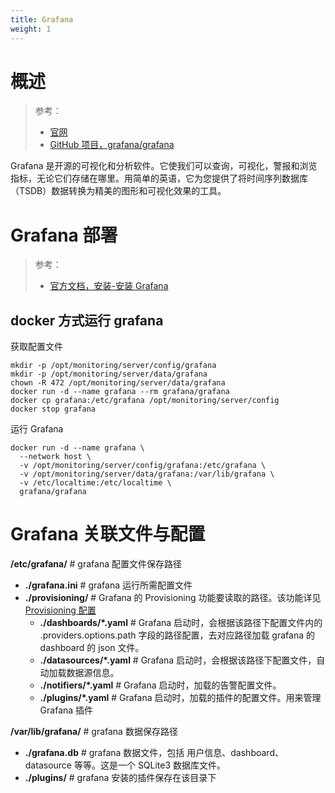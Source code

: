 ```yaml
---
title: Grafana
weight: 1
---
```


# 概述

> 参考：
> - [官网](https://grafana.com/)
> - [GitHub 项目，grafana/grafana](https://github.com/grafana/grafana)

Grafana 是开源的可视化和分析软件。它使我们可以查询，可视化，警报和浏览指标，无论它们存储在哪里。用简单的英语，它为您提供了将时间序列数据库（TSDB）数据转换为精美的图形和可视化效果的工具。

# Grafana 部署

> 参考：
> - [官方文档，安装-安装 Grafana](https://grafana.com/docs/grafana/latest/setup-grafana/installation/)

## docker 方式运行 grafana

获取配置文件

```shell
mkdir -p /opt/monitoring/server/config/grafana
mkdir -p /opt/monitoring/server/data/grafana
chown -R 472 /opt/monitoring/server/data/grafana
docker run -d --name grafana --rm grafana/grafana
docker cp grafana:/etc/grafana /opt/monitoring/server/config
docker stop grafana
```

运行 Grafana

```shell
docker run -d --name grafana \
  --network host \
  -v /opt/monitoring/server/config/grafana:/etc/grafana \
  -v /opt/monitoring/server/data/grafana:/var/lib/grafana \
  -v /etc/localtime:/etc/localtime \
  grafana/grafana
```

# Grafana 关联文件与配置

**/etc/grafana/** # grafana 配置文件保存路径

- **./grafana.ini** # grafana 运行所需配置文件
- **./provisioning/** # Grafana 的 Provisioning 功能要读取的路径。该功能详见 [Provisioning 配置](/docs/6.可观测性/Grafana/Grafana%20配置详解/Provisioning%20配置.md)
    - **./dashboards/\*.yaml** # Grafana 启动时，会根据该路径下配置文件内的 .providers.options.path 字段的路径配置，去对应路径加载 grafana 的 dashboard 的 json 文件。
    - **./datasources/\*.yaml** # Grafana 启动时，会根据该路径下配置文件，自动加载数据源信息。
    - **./notifiers/\*.yaml** # Grafana 启动时，加载的告警配置文件。
    - **./plugins/\*.yaml** # Grafana 启动时，加载的插件的配置文件。用来管理 Grafana 插件

**/var/lib/grafana/** # grafana 数据保存路径

- **./grafana.db** # grafana 数据文件，包括 用户信息、dashboard、datasource 等等。这是一个 SQLite3 数据库文件。
- **./plugins/** # grafana 安装的插件保存在该目录下
